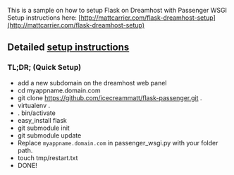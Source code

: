 This is a sample on how to setup Flask on Dreamhost with Passenger WSGI Setup instructions here: [http://mattcarrier.com/flask-dreamhost-setup](http://mattcarrier.com/flask-dreamhost-setup)

## Detailed [setup instructions](http://mattcarrier.com/flask-dreamhost-setup)

### TL;DR; (Quick Setup)

* add a new subdomain on the dreamhost web panel
* cd myappname.domain.com
* git clone https://github.com/icecreammatt/flask-passenger.git .
* virtualenv .
* . bin/activate
* easy_install flask
* git submodule init
* git submodule update
* Replace `myappname.domain.com` in passenger_wsgi.py with your folder path.
* touch tmp/restart.txt
* DONE!